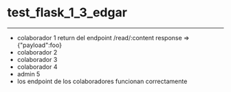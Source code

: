 # test_flask_1_3_edgar
---
- colaborador 1 return del endpoint /read/:content response => {"payload":foo}
- colaborador 2 
- colaborador 3 
- colaborador 4 
- admin 5
- los endpoint de los colaboradores funcionan correctamente
